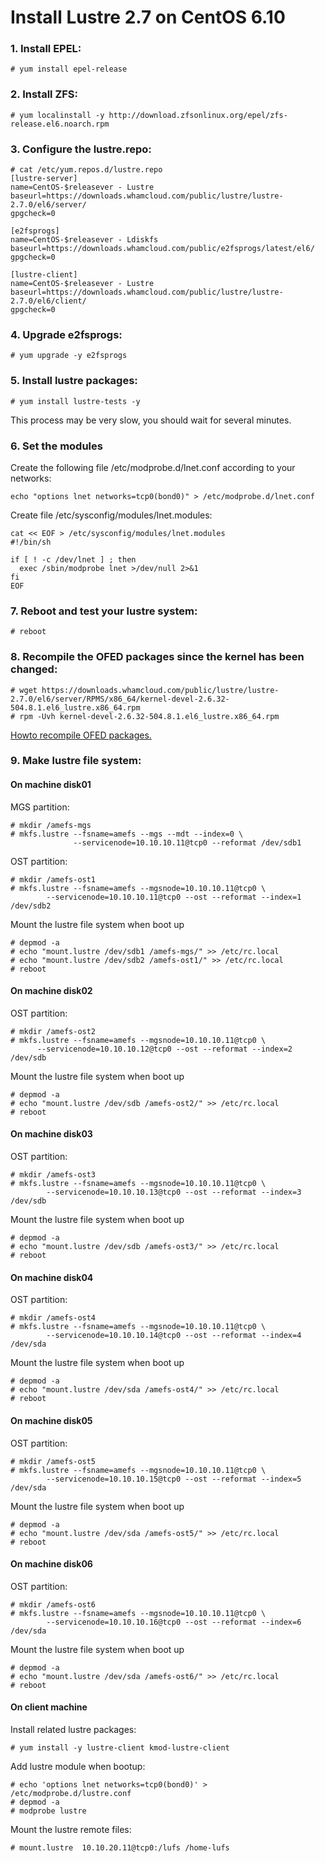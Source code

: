 # Install Lustre 2.7 on CentOS 6.10

### 1. Install EPEL:
```
# yum install epel-release
```

### 2. Install ZFS:
```
# yum localinstall -y http://download.zfsonlinux.org/epel/zfs-release.el6.noarch.rpm
```

### 3. Configure the lustre.repo:
```
# cat /etc/yum.repos.d/lustre.repo
[lustre-server]
name=CentOS-$releasever - Lustre
baseurl=https://downloads.whamcloud.com/public/lustre/lustre-2.7.0/el6/server/
gpgcheck=0

[e2fsprogs]
name=CentOS-$releasever - Ldiskfs
baseurl=https://downloads.whamcloud.com/public/e2fsprogs/latest/el6/
gpgcheck=0

[lustre-client]
name=CentOS-$releasever - Lustre
baseurl=https://downloads.whamcloud.com/public/lustre/lustre-2.7.0/el6/client/
gpgcheck=0
```

### 4. Upgrade e2fsprogs:
```
# yum upgrade -y e2fsprogs
```

### 5. Install lustre packages:
```
# yum install lustre-tests -y
```
This process may be very slow, you should wait for several minutes.

### 6. Set the modules
Create the following file /etc/modprobe.d/lnet.conf according to your networks:
```
echo "options lnet networks=tcp0(bond0)" > /etc/modprobe.d/lnet.conf
```
Create file /etc/sysconfig/modules/lnet.modules:
```
cat << EOF > /etc/sysconfig/modules/lnet.modules
#!/bin/sh

if [ ! -c /dev/lnet ] ; then
  exec /sbin/modprobe lnet >/dev/null 2>&1
fi
EOF
```

### 7. Reboot and test your lustre system:
```
# reboot
```

### 8. Recompile the OFED packages since the kernel has been changed:
```
# wget https://downloads.whamcloud.com/public/lustre/lustre-2.7.0/el6/server/RPMS/x86_64/kernel-devel-2.6.32-504.8.1.el6_lustre.x86_64.rpm
# rpm -Uvh kernel-devel-2.6.32-504.8.1.el6_lustre.x86_64.rpm
```

[Howto recompile OFED packages.](https://github.com/abhpc/CentOS-6-skills/blob/master/CentOS%206.10%E5%AE%89%E8%A3%85OFED-3.18.md)

### 9. Make lustre file system:
#### On machine disk01
MGS partition:
```
# mkdir /amefs-mgs
# mkfs.lustre --fsname=amefs --mgs --mdt --index=0 \
              --servicenode=10.10.10.11@tcp0 --reformat /dev/sdb1
```
OST partition:
```
# mkdir /amefs-ost1
# mkfs.lustre --fsname=amefs --mgsnode=10.10.10.11@tcp0 \
        --servicenode=10.10.10.11@tcp0 --ost --reformat --index=1 /dev/sdb2
```
Mount the lustre file system when boot up
```
# depmod -a
# echo "mount.lustre /dev/sdb1 /amefs-mgs/" >> /etc/rc.local
# echo "mount.lustre /dev/sdb2 /amefs-ost1/" >> /etc/rc.local
# reboot
```

#### On machine disk02
OST partition:
```
# mkdir /amefs-ost2
# mkfs.lustre --fsname=amefs --mgsnode=10.10.10.11@tcp0 \
      --servicenode=10.10.10.12@tcp0 --ost --reformat --index=2 /dev/sdb
```
Mount the lustre file system when boot up
```
# depmod -a
# echo "mount.lustre /dev/sdb /amefs-ost2/" >> /etc/rc.local
# reboot
```

#### On machine disk03
OST partition:
```
# mkdir /amefs-ost3
# mkfs.lustre --fsname=amefs --mgsnode=10.10.10.11@tcp0 \
        --servicenode=10.10.10.13@tcp0 --ost --reformat --index=3 /dev/sdb
```
Mount the lustre file system when boot up
```
# depmod -a
# echo "mount.lustre /dev/sdb /amefs-ost3/" >> /etc/rc.local
# reboot
```

#### On machine disk04
OST partition:
```
# mkdir /amefs-ost4
# mkfs.lustre --fsname=amefs --mgsnode=10.10.10.11@tcp0 \
        --servicenode=10.10.10.14@tcp0 --ost --reformat --index=4 /dev/sda
```
Mount the lustre file system when boot up
```
# depmod -a
# echo "mount.lustre /dev/sda /amefs-ost4/" >> /etc/rc.local
# reboot
```
#### On machine disk05
OST partition:
```
# mkdir /amefs-ost5
# mkfs.lustre --fsname=amefs --mgsnode=10.10.10.11@tcp0 \
        --servicenode=10.10.10.15@tcp0 --ost --reformat --index=5 /dev/sda
```
Mount the lustre file system when boot up
```
# depmod -a
# echo "mount.lustre /dev/sda /amefs-ost5/" >> /etc/rc.local
# reboot
```
#### On machine disk06
OST partition:
```
# mkdir /amefs-ost6
# mkfs.lustre --fsname=amefs --mgsnode=10.10.10.11@tcp0 \
        --servicenode=10.10.10.16@tcp0 --ost --reformat --index=6 /dev/sda
```
Mount the lustre file system when boot up
```                                                    
# depmod -a
# echo "mount.lustre /dev/sda /amefs-ost6/" >> /etc/rc.local
# reboot
```

#### On client machine
Install related lustre packages:
```
# yum install -y lustre-client kmod-lustre-client
```
Add lustre module when bootup:
```
# echo 'options lnet networks=tcp0(bond0)' > /etc/modprobe.d/lustre.conf
# depmod -a
# modprobe lustre
```
Mount the lustre remote files:
```
# mount.lustre  10.10.20.11@tcp0:/lufs /home-lufs
```

